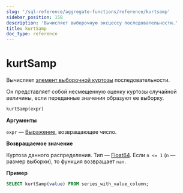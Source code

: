 ```yaml
---
slug: '/sql-reference/aggregate-functions/reference/kurtsamp'
sidebar_position: 158
description: 'Вычисляет выборочную эксцессу последовательности.'
title: kurtSamp
doc_type: reference
---
```

# kurtSamp

Вычисляет [элемент выборочной куртозы](https://en.wikipedia.org/wiki/Kurtosis) последовательности.

Он представляет собой несмещенную оценку куртозы случайной величины, если переданные значения образуют ее выборку.

```sql
kurtSamp(expr)
```

**Аргументы**

`expr` — [Выражение](/sql-reference/syntax#expressions), возвращающее число.

**Возвращаемое значение**

Куртоза данного распределения. Тип — [Float64](../../../sql-reference/data-types/float.md). Если `n <= 1` (`n` — размер выборки), то функция возвращает `nan`.

**Пример**

```sql
SELECT kurtSamp(value) FROM series_with_value_column;
```